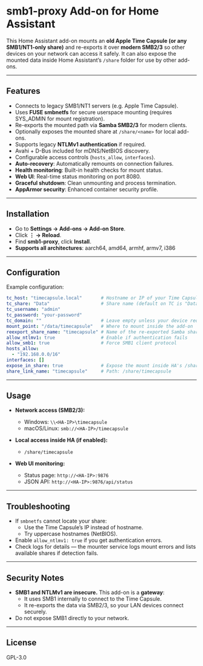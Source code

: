 # smb1-proxy Add-on for Home Assistant

This Home Assistant add-on mounts an **old Apple Time Capsule (or any SMB1/NT1-only share)** and re-exports it over **modern SMB2/3** so other devices on your network can access it safely.
It can also expose the mounted data inside Home Assistant’s `/share` folder for use by other add-ons.

---

## Features

- Connects to legacy SMB1/NT1 servers (e.g. Apple Time Capsule).
- Uses **FUSE smbnetfs** for secure userspace mounting (requires SYS_ADMIN for mount registration).
- Re-exports the mounted path via **Samba SMB2/3** for modern clients.
- Optionally exposes the mounted share at `/share/<name>` for local add-ons.
- Supports legacy **NTLMv1 authentication** if required.
- Avahi + D-Bus included for mDNS/NetBIOS discovery.
- Configurable access controls (`hosts_allow`, `interfaces`).
- **Auto-recovery**: Automatically remounts on connection failures.
- **Health monitoring**: Built-in health checks for mount status.
- **Web UI**: Real-time status monitoring on port 8080.
- **Graceful shutdown**: Clean unmounting and process termination.
- **AppArmor security**: Enhanced container security profile.

---

## Installation

   - Go to **Settings → Add-ons → Add-on Store**.
   - Click **⋮ → Reload**.
   - Find **smb1-proxy**, click **Install**.
   - **Supports all architectures**: aarch64, amd64, armhf, armv7, i386

---

## Configuration

Example configuration:

```yaml
tc_host: "timecapsule.local"       # Hostname or IP of your Time Capsule
tc_share: "Data"                   # Share name (default on TC is "Data")
tc_username: "admin"
tc_password: "your-password"
tc_domain: ""                      # Leave empty unless your device requires it
mount_point: "/data/timecapsule"   # Where to mount inside the add-on
reexport_share_name: "timecapsule" # Name of the re-exported Samba share
allow_ntlmv1: true                 # Enable if authentication fails
allow_smb1: true                   # Force SMB1 client protocol
hosts_allow:
  - "192.168.0.0/16"
interfaces: []
expose_in_share: true              # Expose the mount inside HA's /share
share_link_name: "timecapsule"     # Path: /share/timecapsule
```

---

## Usage

- **Network access (SMB2/3):**
  - Windows: `\\<HA-IP>\timecapsule`
  - macOS/Linux: `smb://<HA-IP>/timecapsule`

- **Local access inside HA (if enabled):**
  - `/share/timecapsule`

- **Web UI monitoring:**
  - Status page: `http://<HA-IP>:9876`
  - JSON API: `http://<HA-IP>:9876/api/status`

---

## Troubleshooting

- If `smbnetfs` cannot locate your share:
  - Use the Time Capsule’s IP instead of hostname.
  - Try uppercase hostnames (NetBIOS).
- Enable `allow_ntlmv1: true` if you get authentication errors.
- Check logs for details — the mounter service logs mount errors and lists available shares if detection fails.

---

## Security Notes

- **SMB1 and NTLMv1 are insecure.** This add-on is a **gateway**:
  - It uses SMB1 internally to connect to the Time Capsule.
  - It re-exports the data via SMB2/3, so your LAN devices connect securely.
- Do not expose SMB1 directly to your network.

---

## License

GPL-3.0
